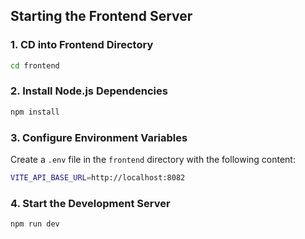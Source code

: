 ## Starting the Frontend Server

### 1. CD into Frontend Directory

```bash
cd frontend
```

### 2. Install Node.js Dependencies

```bash
npm install
```

### 3. Configure Environment Variables

Create a `.env` file in the `frontend` directory with the following content:

```bash
VITE_API_BASE_URL=http://localhost:8082
```

### 4. Start the Development Server

```bash
npm run dev
```
